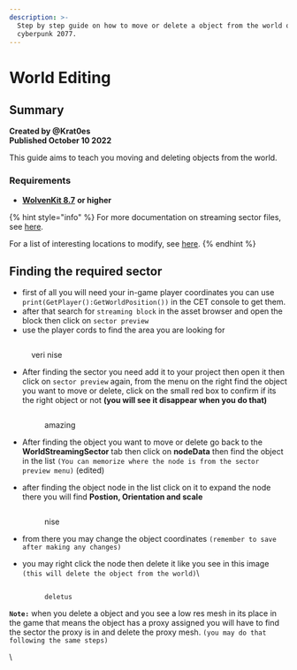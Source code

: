 ```yaml
---
description: >-
  Step by step guide on how to move or delete a object from the world of
  cyberpunk 2077.
---
```


# World Editing

## Summary

**Created by @Krat0es**\
**Published October 10 2022**

This guide aims to teach you moving and deleting objects from the world.

### Requirements

* [**WolvenKit 8.7**](https://github.com/WolvenKit/WolvenKit) **or higher**

{% hint style="info" %}
For more documentation on streaming sector files, see [here](../../developers/file-formats/streaming-sectors.md).

For a list of interesting locations to modify, see [here](https://wiki.redmodding.org/wolvenkit/guides/modding-community/exporting-streaming-sectors-to-blender/interesting-sectors).&#x20;
{% endhint %}

## Finding the required sector

* first of all you will need your in-game player coordinates you can use `print(GetPlayer():GetWorldPosition())` in the CET console to get them.
* after that search for `streaming block` in the asset browser and open the block then click on `sector preview`
* use the player cords to find the area you are looking for

<figure><img src="https://files.gitbook.com/v0/b/gitbook-x-prod.appspot.com/o/spaces%2F-MP_ozZVx2gRZUPXkd4r%2Fuploads%2FqvAo30zoTmS8DzTwyZMv%2F%E2%80%8F%E2%80%8F%D9%84%D9%82%D8%B7%D8%A9%20%D8%A7%D9%84%D8%B4%D8%A7%D8%B4%D8%A9%20(1970).png?alt=media&#x26;token=8f89bea1-7406-4152-ac1f-4f763f0f86f9" alt=""><figcaption><p>veri nise</p></figcaption></figure>

*   After finding the sector you need add it to your project then open it then click on `sector preview` again, from the menu on the right find the object you want to move or delete, click on the small red box to confirm if its the right object or not **(you will see it disappear when you do that)**&#x20;

    <figure><img src="https://files.gitbook.com/v0/b/gitbook-x-prod.appspot.com/o/spaces%2F-MP_ozZVx2gRZUPXkd4r%2Fuploads%2FTyswVnWzwLaPMkbSXGot%2F%E2%80%8F%E2%80%8F%D9%84%D9%82%D8%B7%D8%A9%20%D8%A7%D9%84%D8%B4%D8%A7%D8%B4%D8%A9%20(1974).png?alt=media&#x26;token=d5433dd4-cee3-4180-88a5-0ef59e01ca1a" alt=""><figcaption><p>amazing</p></figcaption></figure>
* After finding the object you want to move or delete go back to the **WorldStreamingSector** tab then click on **nodeData** then find the object in the list `(You can memorize where the node is from the sector preview menu)` (edited)
*   after finding the object node in the list click on it to expand the node there you will find **Postion, Orientation and scale**

    <figure><img src="https://files.gitbook.com/v0/b/gitbook-x-prod.appspot.com/o/spaces%2F-MP_ozZVx2gRZUPXkd4r%2Fuploads%2FHdaUpLML1iVtiGFmgntx%2F%E2%80%8F%E2%80%8F%D9%84%D9%82%D8%B7%D8%A9%20%D8%A7%D9%84%D8%B4%D8%A7%D8%B4%D8%A9%20(1972).png?alt=media&#x26;token=f7a18fcd-f3ad-4631-a052-b9b178e95509" alt=""><figcaption><p>nise</p></figcaption></figure>
* from there you may change the object coordinates `(remember to save after making any changes)`
*   you may right click the node then delete it like you see in this image `(this will delete the object from the world)`\


    <figure><img src="https://files.gitbook.com/v0/b/gitbook-x-prod.appspot.com/o/spaces%2F-MP_ozZVx2gRZUPXkd4r%2Fuploads%2FKFW2Z1x9SYGtZ2z4FVVo%2F%E2%80%8F%E2%80%8F%D9%84%D9%82%D8%B7%D8%A9%20%D8%A7%D9%84%D8%B4%D8%A7%D8%B4%D8%A9%20(1973).png?alt=media&#x26;token=37bd0f6b-367e-4320-9502-04ad71e92a63" alt=""><figcaption><p><code>deletus</code></p></figcaption></figure>

**`Note:`** when you delete a object and you see a low res mesh in its place in the game that means the object has a proxy assigned you will have to find the sector the proxy is in and delete the proxy mesh. `(you may do that following the same steps)`

\




